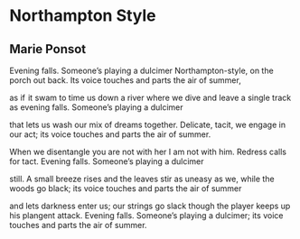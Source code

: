 # Northampton Style
## Marie Ponsot
Evening falls. Someone’s playing a dulcimer
Northampton-style, on the porch out back.
Its voice touches and parts the air of summer,

as if  it swam to time us down a river
where we dive and leave a single track
as evening falls. Someone’s playing a dulcimer

that lets us wash our mix of dreams together.
Delicate, tacit, we engage in our act;
its voice touches and parts the air of summer.

When we disentangle you are not with her
I am not with him. Redress calls for tact.
Evening falls. Someone’s playing a dulcimer

still. A small breeze rises and the leaves stir
as uneasy as we, while the woods go black;
its voice touches and parts the air of summer

and lets darkness enter us; our strings go slack
though the player keeps up his plangent attack.
Evening falls. Someone’s playing a dulcimer;
its voice touches and parts the air of summer.